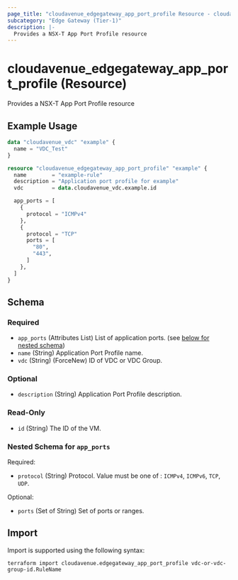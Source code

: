 ```yaml
---
page_title: "cloudavenue_edgegateway_app_port_profile Resource - cloudavenue"
subcategory: "Edge Gateway (Tier-1)"
description: |-
  Provides a NSX-T App Port Profile resource
---
```


# cloudavenue_edgegateway_app_port_profile (Resource)

Provides a NSX-T App Port Profile resource

## Example Usage

```terraform
data "cloudavenue_vdc" "example" {
  name = "VDC_Test"
}

resource "cloudavenue_edgegateway_app_port_profile" "example" {
  name        = "example-rule"
  description = "Application port profile for example"
  vdc         = data.cloudavenue_vdc.example.id

  app_ports = [
    {
      protocol = "ICMPv4"
    },
    {
      protocol = "TCP"
      ports = [
        "80",
        "443",
      ]
    },
  ]
}
```

<!-- schema generated by tfplugindocs -->
## Schema

### Required

- `app_ports` (Attributes List) List of application ports. (see [below for nested schema](#nestedatt--app_ports))
- `name` (String) Application Port Profile name.
- `vdc` (String) (ForceNew) ID of VDC or VDC Group.

### Optional

- `description` (String) Application Port Profile description.

### Read-Only

- `id` (String) The ID of the VM.

<a id="nestedatt--app_ports"></a>
### Nested Schema for `app_ports`

Required:

- `protocol` (String) Protocol. Value must be one of : `ICMPv4`, `ICMPv6`, `TCP`, `UDP`.

Optional:

- `ports` (Set of String) Set of ports or ranges.

## Import

Import is supported using the following syntax:
```shell
terraform import cloudavenue.edgegateway_app_port_profile vdc-or-vdc-group-id.RuleName
```
